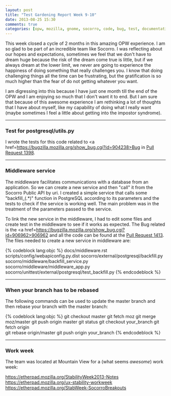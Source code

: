 ```yaml
---
layout: post
title: "Test Gardening Report Week 9-10"
date: 2013-08-25 15:30
comments: true
categories: [opw, mozilla, gnome, socorro, code, bug, test, documentation]
---
```



This week closed a cycle of 2 months in this amazing OPW experience. I am so glad to be part of an incredible team like Socorro. I was reflecting about our hopes and expectations, sometimes we feel that we don't have to dream huge because the risk of the dream come true is little, but if we always dream at the lower limit, we never are going to experience the happiness of doing something that really challenges you. I know that doing challenging things all the time can be frustrating, but the gratification is so much higher than the fear of do not getting whatever you want.

I am digressing into this because I have just one month till the end of the OPW and I am enjoying so much that I don't want it to end. But I am sure that because of this awesome experience I am rethinking a lot of thoughts that I have about myself, like my capability of doing what I really want (maybe sometimes I feel a little about getting into the impostor syndrome).

<!-- more -->

***

### Test for postgresql/utils.py

I wrote the tests for this code related to <a href=https://bugzilla.mozilla.org/show_bug.cgi?id=904238>Bug</a> in <a href=https://github.com/mozilla/socorro/pull/1398>Pull Request 1398</a>.

***

### Middleware service

The middleware facilitates communications with a database from an application. So we can create a new service and then "call" it from the Socorro Public API by uri. I created a simple service that calls some "backfill_(.*)" function in PostgreSQL according to its parameters and the tests to check if the service is working well. The main problem was in the treatment of the parameters passed to the service. 

To link the new service in the middleware, I had to edit some files and create test in the middleware to see if it works as expected. The Bug related is the <a href=https://bugzilla.mozilla.org/show_bug.cgi?id=906962>906962</a> and all the code can be found at the <a href=https://github.com/mozilla/socorro/pull/1413>Pull Request 1413</a>. The files needed to create a new service in middleware are:

{% codeblock lang:objc %}
docs/middleware.rst
scripts/config/webapiconfig.py.dist
socorro/external/postgresql/backfill.py
socorro/middleware/backfill_service.py
socorro/middleware/middleware_app.py
socorro/unittest/external/postgresql/test_backfill.py
{% endcodeblock %}

***

### When your branch has to be rebased

The following commands can be used to update the master branch and then rebase your branch with the master branch:

{% codeblock lang:objc %}
git checkout master
git fetch moz
git merge moz/master
git push origin master
git status
git checkout your_branch 
git fetch origin        
git rebase origin/master
git push origin your_branch 
{% endcodeblock %}

***

### Work week

The team was located at Mountain View for a (what seems *awesome*) work week:

<a href=https://etherpad.mozilla.org/StabilityWeek2013-Notes>https://etherpad.mozilla.org/StabilityWeek2013-Notes</a>     
<a href=https://etherpad.mozilla.org/ux-stability-workweek>https://etherpad.mozilla.org/ux-stability-workweek</a>         
<a href=https://etherpad.mozilla.org/StabWeek-SocorroBreakouts>https://etherpad.mozilla.org/StabWeek-SocorroBreakouts</a>     
